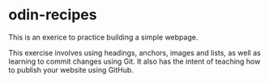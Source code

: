 # odin-recipes

This is an exerice to practice building a simple webpage.

This exercise involves using headings, anchors, images and lists, as well as learning to commit changes using Git. It also has the intent of teaching how to publish your website using GitHub.
